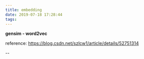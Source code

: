 ```yaml
---
title: embedding
date: 2019-07-18 17:28:44
tags:
---
```


**gensim - word2vec**

reference: https://blog.csdn.net/szlcw1/article/details/52751314

--

